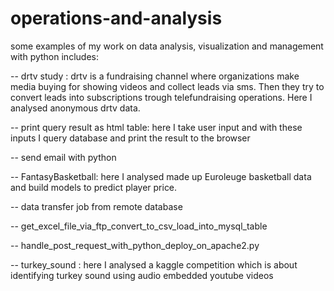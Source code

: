 # operations-and-analysis
some examples of my work on data analysis, visualization and management with python includes:

-- drtv study : drtv is a fundraising channel where organizations make media buying for showing videos and collect leads via sms. 
Then they try to convert leads into subscriptions trough telefundraising operations. Here I analysed anonymous drtv data.

-- print query result as html table: here I take user input and with these inputs I query database and print the result to 
the browser

-- send email with python

-- FantasyBasketball: here I analysed made up Euroleuge basketball data and build models to predict player price. 

-- data transfer job from remote database

-- get_excel_file_via_ftp_convert_to_csv_load_into_mysql_table 

-- handle_post_request_with_python_deploy_on_apache2.py 

--  turkey_sound  : here I analysed a kaggle competition which is about identifying turkey sound using audio embedded 
youtube videos

